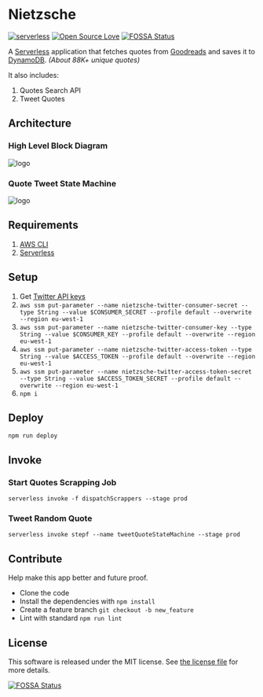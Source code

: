 # Nietzsche

[![serverless](http://public.serverless.com/badges/v3.svg)](http://www.serverless.com)
[![Open Source Love](https://badges.frapsoft.com/os/v1/open-source.svg?v=103)](https://github.com/ellerbrock/open-source-badges/)
[![FOSSA Status](https://app.fossa.io/api/projects/git%2Bgithub.com%2Frpidanny%2FNietzsche.svg?type=shield)](https://app.fossa.io/projects/git%2Bgithub.com%2Frpidanny%2FNietzsche?ref=badge_shield)

A [Serverless](https://serverless.com) application that fetches quotes from [Goodreads](https://www.goodreads.com/quotes) and saves it to [DynamoDB](https://aws.amazon.com/dynamodb). *(About 88K+ unique quotes)*

It also includes:

1) Quotes Search API
2) Tweet Quotes

## Architecture

### High Level Block Diagram

![logo](./architecture.png "Architecture Diagram")

### Quote Tweet State Machine

![logo](./statemachine.png "Architecture Diagram")

## Requirements

1. [AWS CLI](https://docs.aws.amazon.com/cli/latest/userguide/cli-chap-install.html)
2. [Serverless](https://serverless.com)

## Setup

1. Get [Twitter API keys](https://developer.twitter.com/en/apps)
2. `aws ssm put-parameter --name nietzsche-twitter-consumer-secret --type String --value $CONSUMER_SECRET --profile default --overwrite --region eu-west-1`
3. `aws ssm put-parameter --name nietzsche-twitter-consumer-key --type String --value $CONSUMER_KEY --profile default --overwrite --region eu-west-1`
4. `aws ssm put-parameter --name nietzsche-twitter-access-token --type String --value $ACCESS_TOKEN --profile default --overwrite --region eu-west-1`
5. `aws ssm put-parameter --name nietzsche-twitter-access-token-secret --type String --value $ACCESS_TOKEN_SECRET --profile default --overwrite --region eu-west-1`
6. `npm i`

## Deploy

`npm run deploy`

## Invoke

### Start Quotes Scrapping Job

`serverless invoke -f dispatchScrappers --stage prod`

### Tweet Random Quote

`serverless invoke stepf --name tweetQuoteStateMachine --stage prod`

## Contribute

Help make this app better and future proof.

* Clone the code
* Install the dependencies with `npm install`
* Create a feature branch `git checkout -b new_feature`
* Lint with standard `npm run lint`

## License

This software is released under the MIT license. See [the license file](LICENSE) for more details.

[![FOSSA Status](https://app.fossa.io/api/projects/git%2Bgithub.com%2Frpidanny%2FNietzsche.svg?type=large)](https://app.fossa.io/projects/git%2Bgithub.com%2Frpidanny%2FNietzsche?ref=badge_large)
